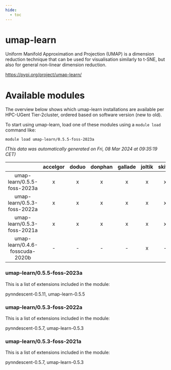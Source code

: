 ```yaml
---
hide:
  - toc
---
```


umap-learn
==========


Uniform Manifold Approximation and Projection (UMAP) is a dimension reduction technique that can be used for visualisation similarly to t-SNE, but also for general non-linear dimension reduction.

https://pypi.org/project/umap-learn/
# Available modules


The overview below shows which umap-learn installations are available per HPC-UGent Tier-2cluster, ordered based on software version (new to old).

To start using umap-learn, load one of these modules using a `module load` command like:

```shell
module load umap-learn/0.5.5-foss-2023a
```

*(This data was automatically generated on Fri, 08 Mar 2024 at 09:35:19 CET)*  

| |accelgor|doduo|donphan|gallade|joltik|skitty|
| :---: | :---: | :---: | :---: | :---: | :---: | :---: |
|umap-learn/0.5.5-foss-2023a|x|x|x|x|x|x|
|umap-learn/0.5.3-foss-2022a|x|x|x|x|x|x|
|umap-learn/0.5.3-foss-2021a|x|x|x|x|x|x|
|umap-learn/0.4.6-fosscuda-2020b|-|-|-|-|x|-|


### umap-learn/0.5.5-foss-2023a

This is a list of extensions included in the module:

pynndescent-0.5.11, umap-learn-0.5.5

### umap-learn/0.5.3-foss-2022a

This is a list of extensions included in the module:

pynndescent-0.5.7, umap-learn-0.5.3

### umap-learn/0.5.3-foss-2021a

This is a list of extensions included in the module:

pynndescent-0.5.7, umap-learn-0.5.3